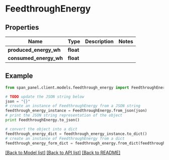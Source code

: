# FeedthroughEnergy


## Properties
Name | Type | Description | Notes
------------ | ------------- | ------------- | -------------
**produced_energy_wh** | **float** |  | 
**consumed_energy_wh** | **float** |  | 

## Example

```python
from span_panel.client.models.feedthrough_energy import FeedthroughEnergy

# TODO update the JSON string below
json = "{}"
# create an instance of FeedthroughEnergy from a JSON string
feedthrough_energy_instance = FeedthroughEnergy.from_json(json)
# print the JSON string representation of the object
print FeedthroughEnergy.to_json()

# convert the object into a dict
feedthrough_energy_dict = feedthrough_energy_instance.to_dict()
# create an instance of FeedthroughEnergy from a dict
feedthrough_energy_form_dict = feedthrough_energy.from_dict(feedthrough_energy_dict)
```
[[Back to Model list]](../README.md#documentation-for-models) [[Back to API list]](../README.md#documentation-for-api-endpoints) [[Back to README]](../README.md)


